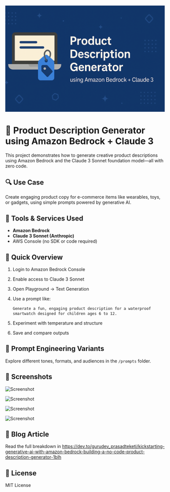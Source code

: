 ![Project Banner](https://raw.githubusercontent.com/mailgurudev/aws-bedrock-product-description-generator/main/Banner_Image.png)

# 🧠 Product Description Generator using Amazon Bedrock + Claude 3

This project demonstrates how to generate creative product descriptions using Amazon Bedrock and the Claude 3 Sonnet foundation model—all with zero code.

## 🔍 Use Case

Create engaging product copy for e-commerce items like wearables, toys, or gadgets, using simple prompts powered by generative AI.

## 🧰 Tools & Services Used

- **Amazon Bedrock**
- **Claude 3 Sonnet (Anthropic)**
- AWS Console (no SDK or code required)

## 🚀 Quick Overview

1. Login to Amazon Bedrock Console
2. Enable access to Claude 3 Sonnet
3. Open Playground → Text Generation
4. Use a prompt like:

   ```
   Generate a fun, engaging product description for a waterproof smartwatch designed for children ages 6 to 12.
   ```

5. Experiment with temperature and structure
6. Save and compare outputs

## 🧪 Prompt Engineering Variants

Explore different tones, formats, and audiences in the `/prompts` folder.

## 📸 Screenshots

![Screenshot](https://github.com/mailgurudev/aws-bedrock-product-description-generator/blob/main/screenshots/Screenshot%202025-05-31%20at%2012.08.07%E2%80%AFAM.png?raw=true)

![Screenshot](https://github.com/mailgurudev/aws-bedrock-product-description-generator/blob/main/screenshots/Screenshot%202025-05-31%20at%2012.08.16%E2%80%AFAM.png?raw=true)

![Screenshot](https://github.com/mailgurudev/aws-bedrock-product-description-generator/blob/main/screenshots/Screenshot%202025-05-31%20at%2012.08.27%E2%80%AFAM.png?raw=true)

![Screenshot](https://github.com/mailgurudev/aws-bedrock-product-description-generator/blob/main/screenshots/Screenshot%202025-05-31%20at%2012.08.42%E2%80%AFAM.png?raw=true)


## 📘 Blog Article

Read the full breakdown in https://dev.to/gurudev_prasadteketi/kickstarting-generative-ai-with-amazon-bedrock-building-a-no-code-product-description-generator-1blh

## 📜 License

MIT License
